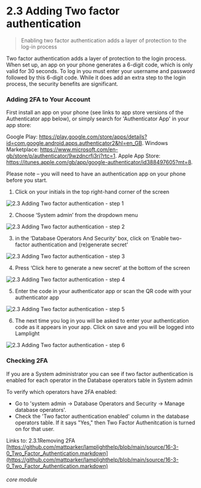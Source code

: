 # 2.3 Adding Two factor authentication

> Enabling two factor authentication adds a layer of protection to the log-in process

Two factor authentication adds a layer of protection to the login process. When set up, an app on your phone generates a 6-digit code, which is only valid for 30 seconds. To log in you must enter your username and password followed by this 6-digit code. While it does add an extra step to the login process, the security benefits are significant.

### Adding 2FA to Your Account

First install an app on your phone (see links to app store versions of the Authenticator app below), or simply search for 'Authenticator App' in your app store:

Google Play: https://play.google.com/store/apps/details?id=com.google.android.apps.authenticator2&hl=en_GB.
Windows Marketplace: https://www.microsoft.com/en-gb/store/p/authenticator/9wzdncrfj3rj?rtc=1.
Apple App Store: https://itunes.apple.com/gb/app/google-authenticator/id388497605?mt=8.

Please note – you will need to have an authentication app on your phone before you start.

1. Click on your initials in the top right-hand corner of the screen

![2.3 Adding Two factor authentication - step 1](2.3_Adding_Two_factor_authentication_im_1.png)

2. Choose ‘System admin’ from the dropdown menu

![2.3 Adding Two factor authentication - step 2](2.3_Adding_Two_factor_authentication_im_2.png)

3. in the ‘Database Operators And Security’ box, click on ‘Enable two-factor authentication and (re)generate secret’

![2.3 Adding Two factor authentication - step 3](2.3_Adding_Two_factor_authentication_im_3.png)

4. Press ‘Click here to generate a new secret’ at the bottom of the screen

![2.3 Adding Two factor authentication - step 4](2.3_Adding_Two_factor_authentication_im_4.png)

5. Enter the code in your authenticator app or scan the QR code with your authenticator app

![2.3 Adding Two factor authentication - step 5](2.3_Adding_Two_factor_authentication_im_5.png)

6. The next time you log in you will be asked to enter your authentication code as it appears in your app. Click on save and you will be logged into Lamplight

![2.3 Adding Two factor authentication - step 6](2.3_Adding_Two_factor_authentication_im_6.png)

### Checking 2FA

If you are a System administrator you can see if two factor authentication is enabled for each operator in the Database operators table in System admin

To verify which operators have 2FA enabled:
- Go to 'system admin -> Database Operators and Security -> Manage database operators'.
- Check the 'Two factor authentication enabled' column in the database operators table. If it says "Yes," then Two Factor Authenitcation is turned on for that user.

Links to: 2.3.1Removing 2FA
[https://github.com/mattparker/lamplighthelp/blob/main/source/16-3-0_Two_Factor_Authentication.markdown](https://github.com/mattparker/lamplighthelp/blob/main/source/16-3-0_Two_Factor_Authentication.markdown)


###### core module
